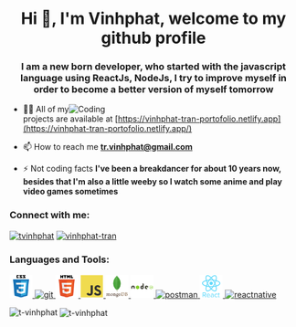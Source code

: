 <h1 align="center">Hi 👋, I'm Vinhphat, welcome to my github profile</h1>
<h3 align="center">I am a new born developer, who started with the javascript language using ReactJs, NodeJs, I try to improve myself in order to become a better version of myself tomorrow</h3>



<img align="right" alt="Coding" width=400 src="https://c.tenor.com/SBAt0s2C6mwAAAAC/cat-keyboard.gif">

- 👨‍💻 All of my projects are available at [https://vinhphat-tran-portofolio.netlify.app](https://vinhphat-tran-portofolio.netlify.app/)

- 📫 How to reach me **tr.vinhphat@gmail.com**

- ⚡ Not coding facts **I've been a breakdancer for about 10 years now, besides that I'm also a little weeby so I watch some anime and play video games sometimes**

<h3 align="left">Connect with me:</h3>
<p align="left">
<a href="https://twitter.com/tvinhphat" target="blank"><img align="center" src="https://raw.githubusercontent.com/rahuldkjain/github-profile-readme-generator/master/src/images/icons/Social/twitter.svg" alt="tvinhphat" height="30" width="40" /></a>
<a href="https://linkedin.com/in/vinhphat-tran" target="blank"><img align="center" src="https://raw.githubusercontent.com/rahuldkjain/github-profile-readme-generator/master/src/images/icons/Social/linked-in-alt.svg" alt="vinhphat-tran" height="30" width="40" /></a>
</p>

<h3 align="left">Languages and Tools:</h3>
<p align="left"> <a href="https://www.w3schools.com/css/" target="_blank" rel="noreferrer"> <img src="https://raw.githubusercontent.com/devicons/devicon/master/icons/css3/css3-original-wordmark.svg" alt="css3" width="40" height="40"/> </a> <a href="https://git-scm.com/" target="_blank" rel="noreferrer"> <img src="https://www.vectorlogo.zone/logos/git-scm/git-scm-icon.svg" alt="git" width="40" height="40"/> </a> <a href="https://www.w3.org/html/" target="_blank" rel="noreferrer"> <img src="https://raw.githubusercontent.com/devicons/devicon/master/icons/html5/html5-original-wordmark.svg" alt="html5" width="40" height="40"/> </a> <a href="https://developer.mozilla.org/en-US/docs/Web/JavaScript" target="_blank" rel="noreferrer"> <img src="https://raw.githubusercontent.com/devicons/devicon/master/icons/javascript/javascript-original.svg" alt="javascript" width="40" height="40"/> </a> <a href="https://www.mongodb.com/" target="_blank" rel="noreferrer"> <img src="https://raw.githubusercontent.com/devicons/devicon/master/icons/mongodb/mongodb-original-wordmark.svg" alt="mongodb" width="40" height="40"/> </a> <a href="https://nodejs.org" target="_blank" rel="noreferrer"> <img src="https://raw.githubusercontent.com/devicons/devicon/master/icons/nodejs/nodejs-original-wordmark.svg" alt="nodejs" width="40" height="40"/> </a> <a href="https://postman.com" target="_blank" rel="noreferrer"> <img src="https://www.vectorlogo.zone/logos/getpostman/getpostman-icon.svg" alt="postman" width="40" height="40"/> </a> <a href="https://reactjs.org/" target="_blank" rel="noreferrer"> <img src="https://raw.githubusercontent.com/devicons/devicon/master/icons/react/react-original-wordmark.svg" alt="react" width="40" height="40"/> </a> <a href="https://reactnative.dev/" target="_blank" rel="noreferrer"> <img src="https://reactnative.dev/img/header_logo.svg" alt="reactnative" width="40" height="40"/> </a> </p>

<p><img align="left" src="https://github-readme-stats.vercel.app/api/top-langs?username=t-vinhphat&show_icons=true&locale=en&layout=compact" alt="t-vinhphat" /></p>

<p>&nbsp;<img align="center" src="https://github-readme-stats.vercel.app/api?username=t-vinhphat&show_icons=true&locale=en" alt="t-vinhphat" /></p>
